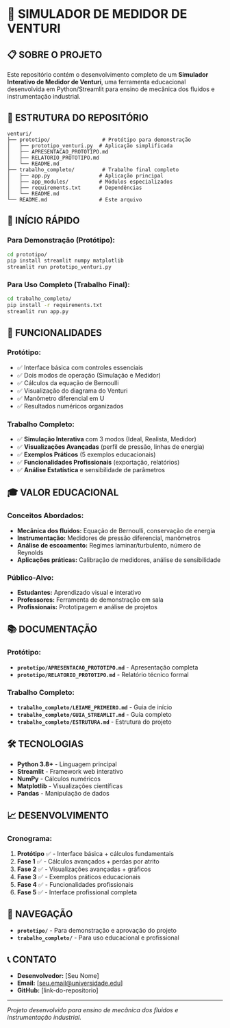 # 🔬 SIMULADOR DE MEDIDOR DE VENTURI

## 📋 **SOBRE O PROJETO**

Este repositório contém o desenvolvimento completo de um **Simulador Interativo de Medidor de Venturi**, uma ferramenta educacional desenvolvida em Python/Streamlit para ensino de mecânica dos fluidos e instrumentação industrial.

## 📁 **ESTRUTURA DO REPOSITÓRIO**

```
venturi/
├── prototipo/                 # Protótipo para demonstração
│   ├── prototipo_venturi.py  # Aplicação simplificada
│   ├── APRESENTACAO_PROTOTIPO.md
│   ├── RELATORIO_PROTOTIPO.md
│   └── README.md
├── trabalho_completo/         # Trabalho final completo
│   ├── app.py                # Aplicação principal
│   ├── app_modules/          # Módulos especializados
│   ├── requirements.txt      # Dependências
│   └── README.md
└── README.md                 # Este arquivo
```

## 🚀 **INÍCIO RÁPIDO**

### **Para Demonstração (Protótipo):**
```bash
cd prototipo/
pip install streamlit numpy matplotlib
streamlit run prototipo_venturi.py
```

### **Para Uso Completo (Trabalho Final):**
```bash
cd trabalho_completo/
pip install -r requirements.txt
streamlit run app.py
```

## 🎯 **FUNCIONALIDADES**

### **Protótipo:**
- ✅ Interface básica com controles essenciais
- ✅ Dois modos de operação (Simulação e Medidor)
- ✅ Cálculos da equação de Bernoulli
- ✅ Visualização do diagrama do Venturi
- ✅ Manômetro diferencial em U
- ✅ Resultados numéricos organizados

### **Trabalho Completo:**
- ✅ **Simulação Interativa** com 3 modos (Ideal, Realista, Medidor)
- ✅ **Visualizações Avançadas** (perfil de pressão, linhas de energia)
- ✅ **Exemplos Práticos** (5 exemplos educacionais)
- ✅ **Funcionalidades Profissionais** (exportação, relatórios)
- ✅ **Análise Estatística** e sensibilidade de parâmetros

## 🎓 **VALOR EDUCACIONAL**

### **Conceitos Abordados:**
- **Mecânica dos fluidos:** Equação de Bernoulli, conservação de energia
- **Instrumentação:** Medidores de pressão diferencial, manômetros
- **Análise de escoamento:** Regimes laminar/turbulento, número de Reynolds
- **Aplicações práticas:** Calibração de medidores, análise de sensibilidade

### **Público-Alvo:**
- **Estudantes:** Aprendizado visual e interativo
- **Professores:** Ferramenta de demonstração em sala
- **Profissionais:** Prototipagem e análise de projetos

## 📚 **DOCUMENTAÇÃO**

### **Protótipo:**
- **`prototipo/APRESENTACAO_PROTOTIPO.md`** - Apresentação completa
- **`prototipo/RELATORIO_PROTOTIPO.md`** - Relatório técnico formal

### **Trabalho Completo:**
- **`trabalho_completo/LEIAME_PRIMEIRO.md`** - Guia de início
- **`trabalho_completo/GUIA_STREAMLIT.md`** - Guia completo
- **`trabalho_completo/ESTRUTURA.md`** - Estrutura do projeto

## 🛠️ **TECNOLOGIAS**

- **Python 3.8+** - Linguagem principal
- **Streamlit** - Framework web interativo
- **NumPy** - Cálculos numéricos
- **Matplotlib** - Visualizações científicas
- **Pandas** - Manipulação de dados

## 📈 **DESENVOLVIMENTO**

### **Cronograma:**
1. **Protótipo** ✅ - Interface básica + cálculos fundamentais
2. **Fase 1** ✅ - Cálculos avançados + perdas por atrito
3. **Fase 2** ✅ - Visualizações avançadas + gráficos
4. **Fase 3** ✅ - Exemplos práticos educacionais
5. **Fase 4** ✅ - Funcionalidades profissionais
6. **Fase 5** ✅ - Interface profissional completa

## 🔗 **NAVEGAÇÃO**

- **`prototipo/`** - Para demonstração e aprovação do projeto
- **`trabalho_completo/`** - Para uso educacional e profissional

## 📞 **CONTATO**

- **Desenvolvedor:** [Seu Nome]
- **Email:** [seu.email@universidade.edu]
- **GitHub:** [link-do-repositorio]

---

*Projeto desenvolvido para ensino de mecânica dos fluidos e instrumentação industrial.*
